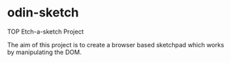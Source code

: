 # odin-sketch
TOP Etch-a-sketch Project

The aim of this project is to create a browser based sketchpad which works by manipulating the DOM.